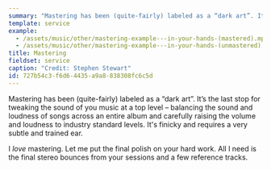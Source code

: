 ```yaml
---
summary: "Mastering has been (quite-fairly) labeled as a “dark art”. It’s the last stop for tweaking the sound of you music at a top level – balancing the sound and loudness of songs across an entire album and carefully raising the volume and loudness to industry standard levels. It's finicky and requires a very subtle and trained ear."
template: service
example:
  - /assets/music/other/mastering-example---in-your-hands-(mastered).mp3
  - /assets/music/other/mastering-example---in-your-hands-(unmastered).mp3
title: Mastering
fieldset: service
caption: "Credit: Stephen Stewart"
id: 727b54c3-f6d6-4435-a9a8-838308fc6c5d
---
```

Mastering has been (quite-fairly) labeled as a “dark art”. It’s the last stop for tweaking the sound of you music at a top level – balancing the sound and loudness of songs across an entire album and carefully raising the volume and loudness to industry standard levels. It's finicky and requires a very subtle and trained ear.

I _love_ mastering. Let me put the final polish on your hard work. All I need is the final stereo bounces from your sessions and a few reference tracks.
